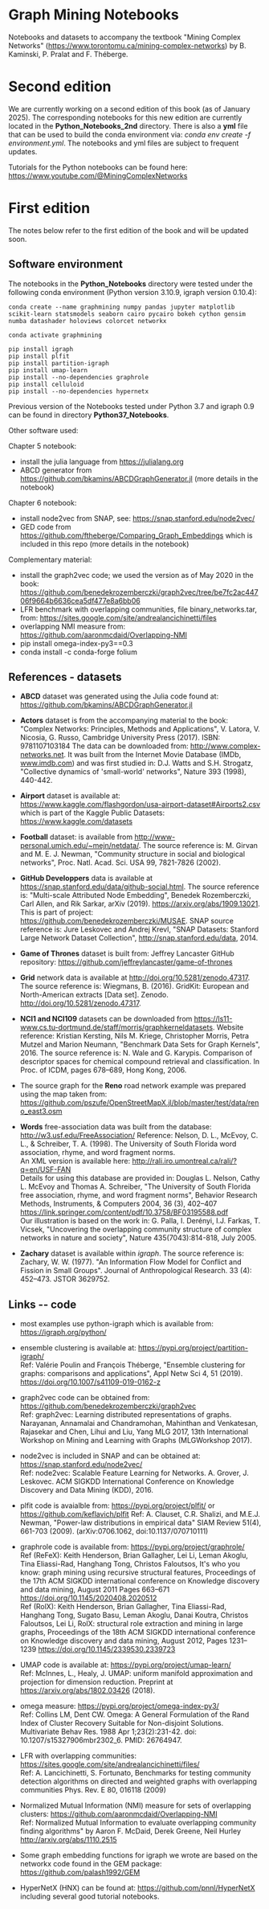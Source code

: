 # Graph Mining Notebooks

Notebooks and datasets to accompany the textbook "Mining Complex Networks" (https://www.torontomu.ca/mining-complex-networks) by B. Kaminski, P. Pralat and F. Théberge.

# Second edition

We are currently working on a second edition of this book (as of January 2025). The corresponding notebooks for this new edition are currently located in the **Python_Notebooks_2nd** directory.
There is also a **yml** file that can be used to build the conda environment via: *conda env create -f environment.yml*.
The notebooks and yml files are subject to frequent updates.

Tutorials for the Python notebooks can be found here: https://www.youtube.com/@MiningComplexNetworks

# First edition

The notes below refer to the first edition of the book and will be updated soon.

## Software environment

The notebooks in the **Python_Notebooks** directory were tested under the following conda environment (Python version 3.10.9, igraph version 0.10.4):

```
conda create --name graphmining numpy pandas jupyter matplotlib scikit-learn statsmodels seaborn cairo pycairo bokeh cython gensim numba datashader holoviews colorcet networkx

conda activate graphmining

pip install igraph
pip install plfit
pip install partition-igraph
pip install umap-learn
pip install --no-dependencies graphrole
pip install celluloid
pip install --no-dependencies hypernetx
```

Previous version of the Notebooks tested under Python 3.7 and igraph 0.9 can be found in directory **Python37_Notebooks**.

Other software used:

Chapter 5 notebook: 
 * install the julia language from https://julialang.org
 * ABCD generator from https://github.com/bkamins/ABCDGraphGenerator.jl (more details in the notebook)

Chapter 6 notebook: 
 * install node2vec from SNAP, see: https://snap.stanford.edu/node2vec/
 * GED code from https://github.com/ftheberge/Comparing_Graph_Embeddings which is included in this repo (more details in the notebook)

Complementary material: 
 * install the graph2vec code; we used the version as of May 2020 in the book: https://github.com/benedekrozemberczki/graph2vec/tree/be7fc2ac44706f9664b6636cea5df477e8a6bb06
 * LFR benchmark with overlapping communities, file binary_networks.tar, from: https://sites.google.com/site/andrealancichinetti/files
 * overlapping NMI measure from: https://github.com/aaronmcdaid/Overlapping-NMI
 * pip install omega-index-py3==0.3
 * conda install -c conda-forge folium
 
## References - datasets

* **ABCD** dataset was generated using the Julia code found at: https://github.com/bkamins/ABCDGraphGenerator.jl

* **Actors** dataset is from the accompanying material to the book: "Complex Networks: Principles, Methods and Applications", V. Latora, V. Nicosia, G. Russo, Cambridge University Press (2017). ISBN: 9781107103184 The data can be downloaded from: http://www.complex-networks.net. It was built from the Internet Movie Database (IMDb, www.imdb.com) and was first studied in: D.J. Watts and S.H. Strogatz, "Collective dynamics of 'small-world' networks", Nature 393 (1998), 440-442.

* **Airport** dataset is available at: https://www.kaggle.com/flashgordon/usa-airport-dataset#Airports2.csv which is part of the Kaggle Public Datasets: https://www.kaggle.com/datasets

* **Football** dataset: is available from http://www-personal.umich.edu/~mejn/netdata/. The source reference is: M. Girvan and M. E. J. Newman,
"Community structure in social and biological networks", Proc. Natl. Acad. Sci. USA 99, 7821-7826 (2002).

* **GitHub Developpers** data is available at https://snap.stanford.edu/data/github-social.html. The source reference is: "Multi-scale Attributed Node Embedding", Benedek Rozemberczki, Carl Allen, and Rik Sarkar, arXiv (2019). https://arxiv.org/abs/1909.13021. This is part of project: https://github.com/benedekrozemberczki/MUSAE. SNAP source reference is: Jure Leskovec and Andrej Krevl, "SNAP Datasets: Stanford Large Network Dataset Collection", http://snap.stanford.edu/data, 2014.
 
* **Game of Thrones** dataset is built from: Jeffrey Lancaster GitHub repository: https://github.com/jeffreylancaster/game-of-thrones

* **Grid** network data is available at http://doi.org/10.5281/zenodo.47317. The source reference is: Wiegmans, B. (2016). GridKit: European and North-American extracts [Data set]. Zenodo. http://doi.org/10.5281/zenodo.47317.

* **NCI1 and NCI109** datasets can be downloaded from https://ls11-www.cs.tu-dortmund.de/staff/morris/graphkerneldatasets. Website reference: Kristian Kersting, Nils M. Kriege, Christopher Morris, Petra Mutzel and Marion Neumann, "Benchmark Data Sets for Graph Kernels", 2016. The source reference is: N. Wale and G. Karypis. Comparison of descriptor spaces for chemical compound retrieval and classification. In Proc. of ICDM, pages 678–689, Hong Kong, 2006.

* The source graph for the **Reno** road network example was prepared using the map taken from: https://github.com/pszufe/OpenStreetMapX.jl/blob/master/test/data/reno_east3.osm

* **Words** free-association data was built from the database: http://w3.usf.edu/FreeAssociation/ Reference: Nelson, D. L., McEvoy, C. L., & Schreiber, T. A. (1998). The University of South Florida word association, rhyme, and word fragment norms.  
An XML version is available here: http://rali.iro.umontreal.ca/rali/?q=en/USF-FAN  
Details for using this database are provided in: Douglas L. Nelson, Cathy L. McEvoy and Thomas A. Schreiber, "The University of South Florida free association, rhyme, and word fragment norms", Behavior Research Methods, Instruments, & Computers 2004, 36 (3), 402–407 https://link.springer.com/content/pdf/10.3758/BF03195588.pdf  
Our illustration is based on the work in: G. Palla, I. Derényi, I.J. Farkas, T. Vicsek, "Uncovering the overlapping community structure of complex networks in nature and society", Nature 435(7043):814-818, July 2005.

* **Zachary** dataset is available within *igraph*. The source reference is: Zachary, W. W. (1977). "An Information Flow Model for Conflict and Fission in Small Groups". Journal of Anthropological Research. 33 (4): 452–473. JSTOR 3629752.

## Links -- code

* most examples use python-igraph which is available from: https://igraph.org/python/

* ensemble clustering is available at: https://pypi.org/project/partition-igraph/  
Ref: Valérie Poulin and François Théberge, "Ensemble clustering for graphs: comparisons and applications", Appl Netw Sci 4, 51 (2019). https://doi.org/10.1007/s41109-019-0162-z

* graph2vec code can be obtained from: https://github.com/benedekrozemberczki/graph2vec   
Ref: graph2vec: Learning distributed representations of graphs. Narayanan, Annamalai and Chandramohan, Mahinthan and Venkatesan, Rajasekar and Chen, Lihui and Liu, Yang MLG 2017, 13th International Workshop on Mining and Learning with Graphs (MLGWorkshop 2017).

* node2vec is included in SNAP and can be obtained at: https://snap.stanford.edu/node2vec/   
Ref: node2vec: Scalable Feature Learning for Networks. A. Grover, J. Leskovec. ACM SIGKDD International Conference on Knowledge Discovery and Data Mining (KDD), 2016.

* plfit code is avaialble from: https://pypi.org/project/plfit/  or https://github.com/keflavich/plfit
Ref: A. Clauset, C.R. Shalizi, and M.E.J. Newman, "Power-law distributions in empirical data" SIAM Review 51(4), 661-703 (2009). (arXiv:0706.1062, doi:10.1137/070710111)

* graphrole code is available from: https://pypi.org/project/graphrole/  
Ref (ReFeX): Keith  Henderson, Brian  Gallagher, Lei Li, Leman Akoglu, Tina  Eliassi-Rad, Hanghang  Tong, Christos Faloutsos, It's who you know: graph mining using recursive structural features, Proceedings of the 17th ACM SIGKDD international conference on Knowledge discovery and data mining, August 2011 Pages 663–671 https://doi.org/10.1145/2020408.2020512   
Ref (RolX): Keith  Henderson, Brian  Gallagher, Tina  Eliassi-Rad, Hanghang  Tong, Sugato  Basu, Leman Akoglu, Danai  Koutra, Christos  Faloutsos, Lei Li, RolX: structural role extraction and mining in large graphs, Proceedings of the 18th ACM SIGKDD international conference on Knowledge discovery and data mining, August 2012, Pages 1231–1239 https://doi.org/10.1145/2339530.2339723

* UMAP code is available at: https://pypi.org/project/umap-learn/  
Ref: McInnes, L., Healy, J. UMAP: uniform manifold approximation and projection for dimension reduction. Preprint at https://arxiv.org/abs/1802.03426 (2018).

* omega measure: https://pypi.org/project/omega-index-py3/  
Ref: Collins LM, Dent CW. Omega: A General Formulation of the Rand Index of Cluster Recovery Suitable for Non-disjoint Solutions. Multivariate Behav Res. 1988 Apr 1;23(2):231-42. doi: 10.1207/s15327906mbr2302_6. PMID: 26764947.

* LFR with overlapping communities: https://sites.google.com/site/andrealancichinetti/files/  
Ref: A. Lancichinetti, S. Fortunato, Benchmarks for testing community detection algorithms on directed and weighted graphs with overlapping communities
Phys. Rev. E 80, 016118 (2009)

* Normalized Mutual Information (NMI) measure for sets of overlapping clusters: https://github.com/aaronmcdaid/Overlapping-NMI  
Ref: Normalized Mutual Information to evaluate overlapping community finding algorithms" by Aaron F. McDaid, Derek Greene, Neil Hurley http://arxiv.org/abs/1110.2515

* Some graph embedding functions for igraph we wrote are based on the networkx code found in the GEM package: https://github.com/palash1992/GEM

* HyperNetX (HNX) can be found at: https://github.com/pnnl/HyperNetX including several good tutorial notebooks.
 
